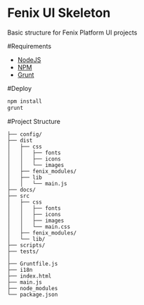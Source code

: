 Fenix UI Skeleton
=======

Basic structure for Fenix Platform UI projects


#Requirements

* [NodeJS](http://nodejs.org/)
* [NPM](https://npmjs.org/) 
* [Grunt](http://gruntjs.com/)


#Deploy

```bash
npm install
grunt
```

#Project Structure

```
├── config/
├── dist
│   ├── css
│   │   ├── fonts
│   │   ├── icons
│   │   └── images
│   ├── fenix_modules/
│   ├── lib
│   │   └── main.js
├── docs/
├── src
│   ├── css
│   │   ├── fonts
│   │   ├── icons
│   │   ├── images
│   │   └── main.css
│   ├── fenix_modules/
│   └── lib/
├── scripts/
├── tests/
│
├── Gruntfile.js
├── i18n
├── index.html
├── main.js
├── node_modules
└── package.json

```
